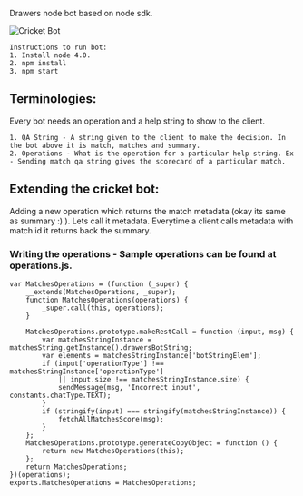 Drawers node bot based on node sdk.


![Cricket Bot]('./cricket.gif')
```
Instructions to run bot:
1. Install node 4.0.
2. npm install
3. npm start
```

## Terminologies:
Every bot needs an operation and a help string to show to the client.
```
1. QA String - A string given to the client to make the decision. In the bot above it is match, matches and summary.
2. Operations - What is the operation for a particular help string. Ex - Sending match qa string gives the scorecard of a particular match.
``` 

## Extending the cricket bot:
Adding a new operation which returns the match metadata (okay its same as summary :) ). Lets call it metadata. Everytime a client calls metadata with match id it returns back the summary.

### Writing the operations - Sample operations can be found at operations.js.
```
var MatchesOperations = (function (_super) {
    __extends(MatchesOperations, _super);
    function MatchesOperations(operations) {
        _super.call(this, operations);
    }

    MatchesOperations.prototype.makeRestCall = function (input, msg) {
        var matchesStringInstance = matchesString.getInstance().drawersBotString;
        var elements = matchesStringInstance['botStringElem'];
        if (input['operationType'] !== matchesStringInstance['operationType']
            || input.size !== matchesStringInstance.size) {
            sendMessage(msg, 'Incorrect input', constants.chatType.TEXT);
        }
        if (stringify(input) === stringify(matchesStringInstance)) {
            fetchAllMatchesScore(msg);
        }
    };
    MatchesOperations.prototype.generateCopyObject = function () {
        return new MatchesOperations(this);
    };
    return MatchesOperations;
})(operations);
exports.MatchesOperations = MatchesOperations;
``` 

